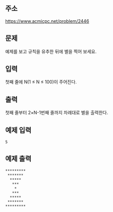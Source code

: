 ## 주소
https://www.acmicpc.net/problem/2446

## 문제
예제를 보고 규칙을 유추한 뒤에 별을 찍어 보세요.

## 입력
첫째 줄에 N(1 ≤ N ≤ 100)이 주어진다.

## 출력
첫째 줄부터 2×N-1번째 줄까지 차례대로 별을 출력한다.

## 예제 입력
``` plaintext 
5
```

## 예제 출력
``` plaintext 
*********
 *******
  *****
   ***
    *
   ***
  *****
 *******
*********
```
